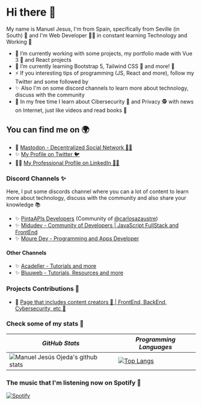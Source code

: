# Hi there 👋

My name is Manuel Jesus, I'm from Spain, specifically from Seville (in South) 🧡 and I'm Web Developer 👨‍💻 in constant learning Technology and Working 💪

- 🔭 I’m currently working with some projects, my portfolio made with Vue 3 💚 and React projects
- 🌱 I’m currently learning Bootstrap 5, Tailwind CSS 💙 and more! 🦄
- ⚡ If you interesting tips of programming (JS, React and more), follow my Twitter and some followed by 
- ✨ Also I'm on some discord channels to learn more about technology, discuss with the community
- 💖 In my free time I learn about Cibersecurity 🔐 and Privacy 🕵️ with news on Internet, just like videos and read books 🖖

## You can find me on 🌍
- 🔐 [Mastodon - Decentralized Social Network 🕵️‍♂️](https://mastodon.cloud/@mjesusoj)
- ✨ [My Profile on Twitter 🐦](https://twitter.com/mjesusoj)
- 👨‍💻 [My Professional Profile on LinkedIn 👨‍💻](https://linkedin.com/in/mjesusoj)

### Discord Channels ✨

Here, I put some discords channel where you can a lot of content to learn more about technology, discuss with the community and also share your knowledge 📚

- ✨ [PintaAPIs Developers](https://discord.gg/carlosazaustre) 
(Community of [@carlosazaustre](https://github.com/carlosazaustre))
- ✨ [Midudev - Community of Developers | JavaScript FullStack and FrontEnd](https://discord.gg/midudev)
- ✨ [Moure Dev - Programming and Apps Developer](https://discord.gg/7xUpEzUpvN)

#### Other Channels
- ✨ [Acadeller - Tutorials and more](https://discord.gg/mfAnFR56Sa)
- ✨ [Bluuweb - Tutorials, Resources and more](https://discord.gg/rHXP5jhfrb)

### Projects Contributions 🌟

- 🚀 [Page that includes content creators 🌟 | FrontEnd, BackEnd, Cybersecurity, etc 🎉](https://github.com/mjesusoj/content-creators)

### Check some of my stats 🚀

| *GitHub Stats* | *Programming Languages* |
---|--- 
| ![Manuel Jesús Ojeda's github stats](https://github-readme-stats.vercel.app/api?username=mjesusoj&show_icons=true&theme=react&hide_border=true) |  [![Top Langs](https://github-readme-stats.vercel.app/api/top-langs/?username=mjesusoj&theme=react&hide_border=true&layout=compact&langs_count=6)](https://github.com/mjesusoj/github-readme-stats) |

### The music that I'm listening now on Spotify 💖
[![Spotify](https://spotify-playing-now-nine.vercel.app/api/spotify)](https://open.spotify.com/user/jesusminecrafter)

<!-- Put some hobbies EX: Cibersecurity, Privacy, etc and more channels -->

<!--
**mjesusoj/mjesusoj** is a ✨ _special_ ✨ repository because its `README.md` (this file) appears on your GitHub profile.

Here are some ideas to get you started:

- 🔭 I’m currently working on ...
- 🌱 I’m currently learning ...
- 👯 I’m looking to collaborate on ...
- 🤔 I’m looking for help with ...
- 💬 Ask me about ...
- 📫 How to reach me: ...
- 😄 Pronouns: ...
- ⚡ Fun fact: ...
-->
